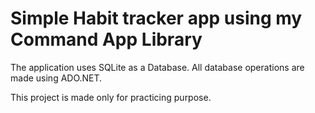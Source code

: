 # Simple Habit tracker app using my Command App Library

The application uses SQLite as a Database. All database operations are made using ADO.NET. 

This project is made only for practicing purpose.
